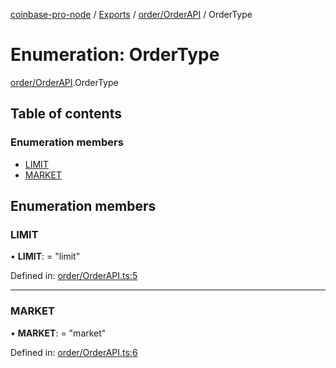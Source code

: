 [coinbase-pro-node](../README.md) / [Exports](../modules.md) / [order/OrderAPI](../modules/order_orderapi.md) / OrderType

# Enumeration: OrderType

[order/OrderAPI](../modules/order_orderapi.md).OrderType

## Table of contents

### Enumeration members

- [LIMIT](order_orderapi.ordertype.md#limit)
- [MARKET](order_orderapi.ordertype.md#market)

## Enumeration members

### LIMIT

• **LIMIT**: = "limit"

Defined in: [order/OrderAPI.ts:5](https://github.com/bennycode/coinbase-pro-node/blob/845b71d/src/order/OrderAPI.ts#L5)

---

### MARKET

• **MARKET**: = "market"

Defined in: [order/OrderAPI.ts:6](https://github.com/bennycode/coinbase-pro-node/blob/845b71d/src/order/OrderAPI.ts#L6)
